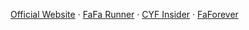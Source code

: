 <a target="_blank" href="https://chenyifaer.com">Official Website</a> · <a target="_blank" href="https://chenyifaer.com/fafa-runner">FaFa Runner</a> · <a target="_blank" href="https://chenyifaer.com/join">CYF Insider</a> · <a target="_blank" href="https://chenyifaer.com/faforever">FaForever</a>

